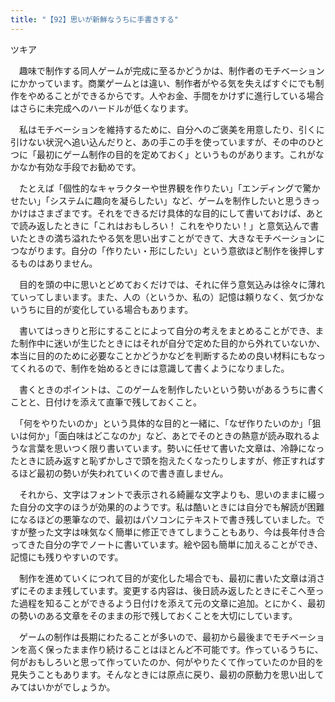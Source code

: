 ```yaml
---
title: "【92】思いが新鮮なうちに手書きする"
---
```



ツキア


　趣味で制作する同人ゲームが完成に至るかどうかは、制作者のモチベーションにかかっています。商業ゲームとは違い、制作者がやる気を失えばすぐにでも制作をやめることができるからです。人やお金、手間をかけずに進行している場合はさらに未完成へのハードルが低くなります。

　私はモチベーションを維持するために、自分へのご褒美を用意したり、引くに引けない状況へ追い込んだりと、あの手この手を使っていますが、その中のひとつに「最初にゲーム制作の目的を定めておく」というものがあります。これがなかなか有効な手段でお勧めです。

　たとえば「個性的なキャラクターや世界観を作りたい」「エンディングで驚かせたい」「システムに趣向を凝らしたい」など、ゲームを制作したいと思うきっかけはさまざまです。それをできるだけ具体的な目的にして書いておけば、あとで読み返したときに「これはおもしろい！ これをやりたい！」と意気込んで書いたときの満ち溢れたやる気を思い出すことができて、大きなモチベーションにつながります。自分の「作りたい・形にしたい」という意欲ほど制作を後押しするものはありません。

　目的を頭の中に思いとどめておくだけでは、それに伴う意気込みは徐々に薄れていってしまいます。また、人の（というか、私の）記憶は頼りなく、気づかないうちに目的が変化している場合もあります。

　書いてはっきりと形にすることによって自分の考えをまとめることができ、また制作中に迷いが生じたときにはそれが自分で定めた目的から外れていないか、本当に目的のために必要なことかどうかなどを判断するための良い材料にもなってくれるので、制作を始めるときには意識して書くようになりました。

　書くときのポイントは、このゲームを制作したいという勢いがあるうちに書くことと、日付けを添えて直筆で残しておくこと。

　「何をやりたいのか」という具体的な目的と一緒に、「なぜ作りたいのか」「狙いは何か」「面白味はどこなのか」など、あとでそのときの熱意が読み取れるような言葉を思いつく限り書いています。勢いに任せて書いた文章は、冷静になったときに読み返すと恥ずかしさで頭を抱えたくなったりしますが、修正すればするほど最初の勢いが失われていくので書き直しません。

　それから、文字はフォントで表示される綺麗な文字よりも、思いのままに綴った自分の文字のほうが効果的のようです。私は酷いときには自分でも解読が困難になるほどの悪筆なので、最初はパソコンにテキストで書き残していました。ですが整った文字は味気なく簡単に修正できてしまうこともあり、今は長年付き合ってきた自分の字でノートに書いています。絵や図も簡単に加えることができ、記憶にも残りやすいのです。

　制作を進めていくにつれて目的が変化した場合でも、最初に書いた文章は消さずにそのまま残しています。変更する内容は、後日読み返したときにそこへ至った過程を知ることができるよう日付けを添えて元の文章に追加。とにかく、最初の勢いのある文章をそのままの形で残しておくことを大切にしています。

　ゲームの制作は長期にわたることが多いので、最初から最後までモチベーションを高く保ったまま作り続けることはほとんど不可能です。作っているうちに、何がおもしろいと思って作っていたのか、何がやりたくて作っていたのか目的を見失うこともあります。そんなときには原点に戻り、最初の原動力を思い出してみてはいかがでしょうか。
